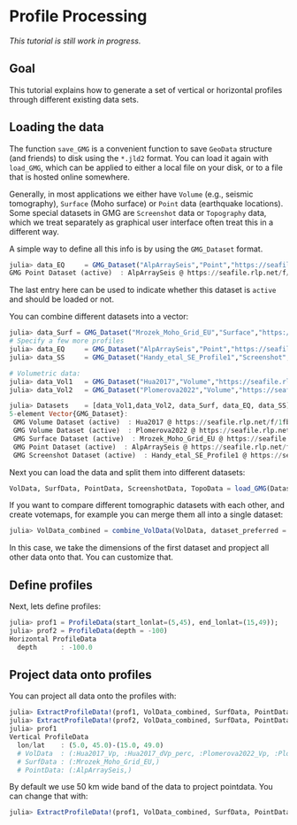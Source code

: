 # Profile Processing

*This tutorial is still work in progress.*

## Goal
This tutorial explains how to generate a set of vertical or horizontal profiles through different existing data sets.

## Loading the data
The function `save_GMG` is a convenient function to save `GeoData` structure (and friends) to disk using the `*.jld2` format. You can load it again with `load_GMG`, which can be applied to either a local file on your disk, or to a file that is hosted online somewhere.

Generally, in most applications we either have `Volume` (e.g., seismic tomography),  `Surface` (Moho surface) or `Point` data (earthquake locations). Some special datasets in GMG are `Screenshot` data or `Topography` data, which we treat separately as graphical user interface often treat this in a different way.

A simple way to define all this info is by using the `GMG_Dataset` format. 
```julia
julia> data_EQ     = GMG_Dataset("AlpArraySeis","Point","https://seafile.rlp.net/f/87d565882eda40689666/?dl=1", true)
GMG Point Dataset (active)  : AlpArraySeis @ https://seafile.rlp.net/f/87d565882eda40689666/?dl=1
```
The last entry here can be used to indicate whether this dataset is `active` and should be loaded or not.

You can combine different datasets into a vector:
```julia
julia> data_Surf = GMG_Dataset("Mrozek_Moho_Grid_EU","Surface","https://seafile.rlp.net/f/483d9c7c808a4087ba9e/?dl=1", true);
# Specify a few more profiles
julia> data_EQ     = GMG_Dataset("AlpArraySeis","Point","https://seafile.rlp.net/f/87d565882eda40689666/?dl=1", true);
julia> data_SS     = GMG_Dataset("Handy_etal_SE_Profile1","Screenshot","https://seafile.rlp.net/f/5ffe580e765e4bd1bafe/?dl=1", true);

# Volumetric data:
julia> data_Vol1   = GMG_Dataset("Hua2017","Volume","https://seafile.rlp.net/f/1fb68b74e5d742d39e62/?dl=1", true);
julia> data_Vol2   = GMG_Dataset("Plomerova2022","Volume","https://seafile.rlp.net/f/abccb8d3302b4ef5af17/?dl=1", true);

julia> Datasets    = [data_Vol1,data_Vol2, data_Surf, data_EQ, data_SS]
5-element Vector{GMG_Dataset}:
 GMG Volume Dataset (active)  : Hua2017 @ https://seafile.rlp.net/f/1fb68b74e5d742d39e62/?dl=1
 GMG Volume Dataset (active)  : Plomerova2022 @ https://seafile.rlp.net/f/abccb8d3302b4ef5af17/?dl=1
 GMG Surface Dataset (active)  : Mrozek_Moho_Grid_EU @ https://seafile.rlp.net/f/483d9c7c808a4087ba9e/?dl=1
 GMG Point Dataset (active)  : AlpArraySeis @ https://seafile.rlp.net/f/87d565882eda40689666/?dl=1
 GMG Screenshot Dataset (active)  : Handy_etal_SE_Profile1 @ https://seafile.rlp.net/f/5ffe580e765e4bd1bafe/?dl=1
```

Next you can load the data and split them into different datasets:
```julia
VolData, SurfData, PointData, ScreenshotData, TopoData = load_GMG(Datasets)
```


If you want to compare different tomographic datasets with each other, and create votemaps, for example you can merge them all into a single dataset:
```julia
julia> VolData_combined = combine_VolData(VolData, dataset_preferred = 1)
```
In this case, we take the dimensions of the first dataset and propject all other data onto that. You can customize that.

## Define profiles 

Next, lets define profiles:
```julia
julia> prof1 = ProfileData(start_lonlat=(5,45), end_lonlat=(15,49));
julia> prof2 = ProfileData(depth = -100)
Horizontal ProfileData 
  depth      : -100.0 
```

## Project data onto profiles 
You can project all data onto the profiles with:
```julia
julia> ExtractProfileData!(prof1, VolData_combined, SurfData, PointData)
julia> ExtractProfileData!(prof2, VolData_combined, SurfData, PointData)
julia> prof1
Vertical ProfileData
  lon/lat    : (5.0, 45.0)-(15.0, 49.0) 
  # VolData  : (:Hua2017_Vp, :Hua2017_dVp_perc, :Plomerova2022_Vp, :Plomerova2022_dVp, :x_profile) 
  # SurfData : (:Mrozek_Moho_Grid_EU,) 
  # PointData: (:AlpArraySeis,) 
```

By default we use 50 km wide band of the data to project pointdata. You can change that with:
```julia
julia> ExtractProfileData!(prof1, VolData_combined, SurfData, PointData, section_width=10km)
```

<!---

# Test profile processing dataset routines
data_Surf = GMG_Dataset("Mrozek_Moho_Grid_EU","Surface","https://seafile.rlp.net/f/483d9c7c808a4087ba9e/?dl=1", true)
@test data_Surf.DirName == "https://seafile.rlp.net/f/483d9c7c808a4087ba9e/?dl=1"
@test data_Surf.Type == "Surface"
@test data_Surf.active == true
@test data_Surf.Name == "Mrozek_Moho_Grid_EU"

# Specify a few more profiles
data_EQ     = GMG_Dataset("AlpArraySeis","Point","https://seafile.rlp.net/f/87d565882eda40689666/?dl=1", true)
data_SS     = GMG_Dataset("Handy_etal_SE_Profile1","Screenshot","https://seafile.rlp.net/f/5ffe580e765e4bd1bafe/?dl=1", true)

# Note: the volumetric datasets are choosen as they are smaller in size (less download)
data_Vol1   = GMG_Dataset("Hua2017","Volume","https://seafile.rlp.net/f/1fb68b74e5d742d39e62/?dl=1", true)
data_Vol2   = GMG_Dataset("Plomerova2022","Volume","https://seafile.rlp.net/f/abccb8d3302b4ef5af17/?dl=1", true)
#data_Vol1   = GMG_Dataset("Paffrath2021","Volume","https://seafile.rlp.net/f/5c8c851af6764b5db20d/?dl=1", true)
#data_Vol2   = GMG_Dataset("Zhao2016","Volume","https://seafile.rlp.net/f/e81a6d075f6746609973/?dl=1", true)

# Now load these datasets into NamedTuples 
SurfData        =   load_GMG(data_Surf)
PointData       =   load_GMG(data_EQ)
ScreenshotData  =   load_GMG(data_SS)
VolData         =   load_GMG(data_Vol1)
VolData         =   merge(VolData, load_GMG(data_Vol2))

# Combine all Datasets into one file
Datasets        =   [data_Vol1,data_Vol2, data_Surf, data_EQ, data_SS]

# Some tests with the loaded datasets
@test SurfData.Mrozek_Moho_Grid_EU.fields.MohoDepth[100,100] ≈ -58.6889km
@test keys(VolData) == (:Hua2017, :Plomerova2022)

# read datasets from file
Datasets_temp = Load_Dataset_file("test_files/AlpineData.txt")
@test Datasets_temp[2].DirName == GMG_Dataset("INGV","Point","./Seismicity/CLASS/class_seis_alps.jld2", true).DirName

# Load data of all Datasets & split them in type of data
DataVol, DataSurf, DataPoint, DataScreenshot, DataTopo = load_GMG(Datasets)
@test keys(DataVol) == (:Hua2017, :Plomerova2022)

# Combine volumetric datasets into one
VolData_combined1 = combine_VolData(VolData)
@test keys(VolData_combined1.fields) == (:Hua2017_Vp, :Hua2017_dVp_perc, :Plomerova2022_Vp, :Plomerova2022_dVp)

VolData_combined2 = combine_VolData(VolData, dims=(50,51,52))
@test VolData_combined2.fields.Hua2017_Vp[1000] ≈ 10.6904

VolData_combined3 = combine_VolData(VolData, lon=(1,22), lat=(40,52), dims=(50,51,52))
@test isnan(VolData_combined3.fields.Hua2017_Vp[1000])

# Define horizonal & vertical profiles
prof1 = ProfileData(start_lonlat=(5,45), end_lonlat=(15,49))
prof2 = ProfileData(depth = -100)
prof3 = ProfileData(start_lonlat=(5,45), end_lonlat=(5,49))
prof4 = ProfileData(depth = -20)

# test internal routines to intersect profile with volumetric data:
GeophysicalModelGenerator.CreateProfileVolume!(prof1, VolData_combined1)
@test prof1.VolData.fields.Hua2017_Vp[30,40] ≈ 9.141520976523731

GeophysicalModelGenerator.CreateProfileVolume!(prof2, VolData_combined1)
@test prof2.VolData.fields.Hua2017_Vp[30,40] ≈ 8.177263544536272

GeophysicalModelGenerator.CreateProfileVolume!(prof1, VolData_combined1,  Depth_extent=(-300, -100))
@test extrema(prof1.VolData.depth.val) == (-300.0, -100.0)

# Intersect surface data:
GeophysicalModelGenerator.CreateProfileSurface!(prof1,SurfData)
@test prof1.SurfData[1].fields.MohoDepth[80] ≈ -37.58791461075397km

# dito with EQ data:
GeophysicalModelGenerator.CreateProfilePoint!(prof1,PointData, section_width=5km)
GeophysicalModelGenerator.CreateProfilePoint!(prof4,PointData, section_width=10km)
@test  length(prof1.PointData[1].lon) == 13
@test  length(prof4.PointData[1].lon) == 445


# Test the main profile extraction routines:
ExtractProfileData!(prof1, VolData_combined1, SurfData, PointData)
ExtractProfileData!(prof2, VolData_combined1, SurfData, PointData)
ExtractProfileData!(prof3, VolData_combined1, SurfData, PointData)
ExtractProfileData!(prof4, VolData_combined1, SurfData, PointData)

ExtractProfileData!(prof1, VolData_combined2, SurfData, PointData)
ExtractProfileData!(prof2, VolData_combined2, SurfData, PointData)
ExtractProfileData!(prof3, VolData_combined2, SurfData, PointData)
ExtractProfileData!(prof4, VolData_combined2, SurfData, PointData)

ExtractProfileData!(prof1, VolData_combined3, SurfData, PointData)
ExtractProfileData!(prof2, VolData_combined3, SurfData, PointData)
ExtractProfileData!(prof3, VolData_combined3, SurfData, PointData)
ExtractProfileData!(prof4, VolData_combined3, SurfData, PointData)

@test prof1.SurfData[1].fields[1][80] ≈ -37.58791461075397km
@test isempty(prof2.SurfData)
@test isnan(prof3.SurfData[1].fields[1][80])
@test isempty(prof4.SurfData)

# Read profiles from file
profile_list = ReadPickedProfiles("test_files/PickedProfiles.txt")
@test profile_list[5].start_lonlat == ProfileData(start_lonlat=(9.40627872242647, 45.5128223429144), end_lonlat=(7.85480813419117, 47.8635353553922)).start_lonlat

# Try the convenience function
DepthVol=nothing
DimsVolCross=(100,100)
Depth_extent=nothing
DimsSurfCross=(100,)
section_width=50km

profile_backwards_compat = ExtractProfileData("test_files/PickedProfiles.txt",1,"test_files/AlpineData_remote.txt",DimsVolCross=DimsVolCross,DepthVol=Depth_extent,DimsSurfCross=DimsSurfCross,WidthPointProfile=section_width)

@test length(profile_backwards_compat.PointData[1].lon) == 440

-->


